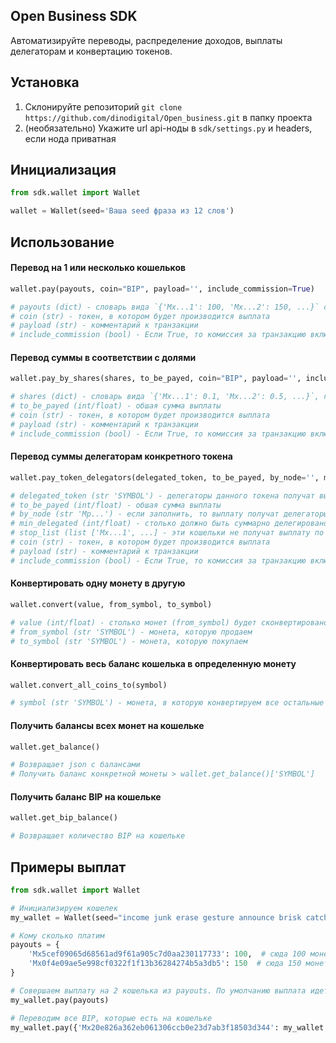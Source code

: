 ## Open Business SDK
Автоматизируйте переводы, распределение доходов, выплаты делегаторам и конвертацию токенов.

## Установка
1. Склонируйте репозиторий `git clone https://github.com/dinodigital/Open_business.git` в папку проекта
2. (необязательно) Укажите url api-ноды в `sdk/settings.py` и headers, если нода приватная

## Инициализация
```python
from sdk.wallet import Wallet

wallet = Wallet(seed='Ваша seed фраза из 12 слов')
```

## Использование
#### Перевод на 1 или несколько кошельков
```python
wallet.pay(payouts, coin="BIP", payload='', include_commission=True)

# payouts (dict) - словарь вида `{'Mx...1': 100, 'Mx...2': 150, ...}` с указанием кому сколько монет переводить. Может быть любой длинны, начиная с 1.
# coin (str) - токен, в котором будет производится выплата
# payload (str) - комментарий к транзакции
# include_commission (bool) - Если True, то комиссия за транзакцию включается в общую сумму выплаты. При этом суммы каждого получателя будут пересчитаны с учетом комиссии.
```

#### Перевод суммы в соответствии с долями
```python
wallet.pay_by_shares(shares, to_be_payed, coin="BIP", payload='', include_commission=True)

# shares (dict) - словарь вида `{'Mx...1': 0.1, 'Mx...2': 0.5, ...}`, где 0.1, 0.5 это проценты от общей суммы (10%, 50% соответственно)
# to_be_payed (int/float) - обшая сумма выплаты
# coin (str) - токен, в котором будет производится выплата
# payload (str) - комментарий к транзакции
# include_commission (bool) - Если True, то комиссия за транзакцию включается в общую сумму выплаты. При этом суммы каждого получателя будут пересчитаны с учетом комиссии.
```

#### Перевод суммы делегаторам конкретного токена
```python
wallet.pay_token_delegators(delegated_token, to_be_payed, by_node='', min_delegated=0, stop_list=None, coin='BIP', payload='', include_commission=True)

# delegated_token (str 'SYMBOL') - делегаторы данного токена получат выплату
# to_be_payed (int/float) - обшая сумма выплаты
# by_node (str 'Mp...') - если заполнить, то выплату получат делегаторы токена (delegated_token) в конкретной ноде
# min_delegated (int/float) - столько должно быть суммарно делегировано у кошелька, чтобы полчить выплату. Если равно 0, то выплату получат все делегаторы токена.
# stop_list (list ['Mx...1', ...] - эти кошельки не получат выплату по токену
# coin (str) - токен, в котором будет производится выплата
# payload (str) - комментарий к транзакции
# include_commission (bool) - Если True, то комиссия за транзакцию включается в общую сумму выплаты. При этом суммы каждого получателя будут пересчитаны с учетом комиссии.
```

#### Конвертировать одну монету в другую
```python
wallet.convert(value, from_symbol, to_symbol)

# value (int/float) - столько монет (from_symbol) будет сконвертировано
# from_symbol (str 'SYMBOL') - монета, которую продаем
# to_symbol (str 'SYMBOL') - монета, которую покупаем
```

#### Конвертировать весь баланс кошелька в определенную монету
```python
wallet.convert_all_coins_to(symbol)

# symbol (str 'SYMBOL') - монета, в которую конвертируем все остальные
```

#### Получить балансы всех монет на кошельке
```python
wallet.get_balance()

# Возвращает json с балансами
# Получить баланс конкретной монеты > wallet.get_balance()['SYMBOL']
```

#### Получить баланс BIP на кошельке
```python
wallet.get_bip_balance()

# Возвращает количество BIP на кошельке
```

## Примеры выплат
```python
from sdk.wallet import Wallet

# Инициализируем кошелек
my_wallet = Wallet(seed="income junk erase gesture announce brisk catch wolf helmet custom elder rug")

# Кому сколько платим
payouts = {
    'Mx5cef09065d68561ad9f61a905c7d0aa230117733': 100,  # сюда 100 монет
    'Mx0f4e09ae5e998cf0322f1f13b36284274b5a3db5': 150  # сюда 150 монет
}

# Совершаем выплату на 2 кошелька из payouts. По умолчанию выплата идет в BIP и включает комиссию.
my_wallet.pay(payouts)

# Переводим все BIP, которые есть на кошельке
my_wallet.pay({'Mx20e826a362eb061306ccb0e23d7ab3f18503d344': my_wallet.get_bip_balance()})
```